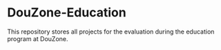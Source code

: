 # DouZone-Education
This repository stores all projects for the evaluation during the education program at DouZone.
